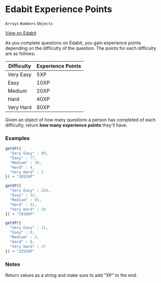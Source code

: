 # Edabit Experience Points

`Arrays` `Numbers` `Objects`

[View on Edabit](https://edabit.com/challenge/yX9LqcQ43nEXo5GS2)

As you complete questions on Edabit, you gain experience points depending on the difficulty of the question. The points for each difficulty are as follows:

| Difficulty | Experience Points |
| ---------- | ----------------- |
| Very Easy  | 5XP               |
| Easy       | 10XP              |
| Medium     | 20XP              |
| Hard       | 40XP              |
| Very Hard  | 80XP              |

Given an object of how many questions a person has completed of each difficulty, return **how many experience points** they'll have.

### Examples

```js
getXP({
  "Very Easy" : 89,
  "Easy" : 77,
  "Medium" : 30,
  "Hard" : 4,
  "Very Hard" : 1
}) ➞ "2055XP"

getXP({
  "Very Easy" : 254,
  "Easy" : 32,
  "Medium" : 65,
  "Hard" : 51,
  "Very Hard" : 34
}) ➞ "7650XP"

getXP({
  "Very Easy" : 11,
  "Easy" : 0,
  "Medium" : 2,
  "Hard" : 0,
  "Very Hard" : 27
}) ➞ "2255XP"
```

### Notes

Return values as a string and make sure to add "XP" to the end.
